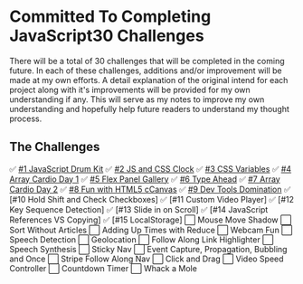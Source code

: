 # Committed To Completing JavaScript30 Challenges
There will be a total of 30 challenges that will be completed in the coming future. In each of these challenges, additions and/or improvement will be made at my own efforts. A detail explanation of the original intend for each project along with it's improvements will be provided for my own understanding if any. This will serve as my notes to improve my own understanding and hopefully help future readers to understand my thought process.

## The Challenges
✅ [#1 JavaScript Drum Kit](https://github.com/nnsh93/JavaScript30-Challenges/tree/main/Challenge%20%231%20-%20JavaScript%20Drum%20Kit)
✅ [#2 JS and CSS Clock](https://github.com/nnsh93/JavaScript30-Challenges/tree/main/Challenge%20%232%20-%20JS%20and%20CSS%20Clock)
✅ [#3 CSS Variables](https://github.com/nnsh93/JavaScript30-Challenges/tree/main/Challenge%20%233%20-%20CSS%20Variables)
✅ [#4 Array Cardio Day 1](https://github.com/nnsh93/JavaScript30-Challenges/tree/main/Challenge%20%234%20-%20Array%20Cardio%20Day%201)
✅ [#5 Flex Panel Gallery](https://github.com/nnsh93/JavaScript30-Challenges/tree/main/Challenge%20%235%20-%20Flex%20Panel%20Gallery)
✅ [#6 Type Ahead](https://github.com/nnsh93/JavaScript30-Challenges/tree/main/Challenge%20%236%20-%20Type%20Ahead)
✅ [#7 Array Cardio Day 2](https://github.com/nnsh93/JavaScript30-Challenges/tree/main/Challenge%20%237%20-%20Cardio%20Array%202)
✅ [#8 Fun with HTML5 cCanvas](https://github.com/nnsh93/JavaScript30-Challenges/tree/main/Challenge%20%238%20-%20Fun%20with%20HTML5%20Canvas)
✅ [#9 Dev Tools Domination](https://github.com/nnsh93/JavaScript30-Challenges/tree/main/Challenge%20%239%20-%20Dev%20Tools%20Domination)
✅ [#10 Hold Shift and Check Checkboxes]
✅ [#11 Custom Video Player]
✅ [#12 Key Sequence Detection]
✅ [#13 Slide in on Scroll]
✅ [#14 JavaScript References VS Copying]
✅ [#15 LocalStorage]
⬜️ Mouse Move Shadow
⬜️ Sort Without Articles
⬜️ Adding Up Times with Reduce
⬜️ Webcam Fun
⬜️ Speech Detection
⬜️ Geolocation
⬜️ Follow Along Link Highlighter
⬜️ Speech Synthesis
⬜️ Sticky Nav
⬜️ Event Capture, Propagation, Bubbling and Once
⬜️ Stripe Follow Along Nav
⬜️ Click and Drag
⬜️ Video Speed Controller
⬜️ Countdown Timer
⬜️ Whack a Mole
